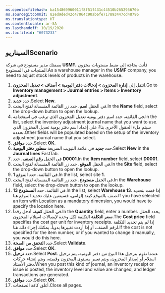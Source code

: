 ```yaml
---
ms.openlocfilehash: ba154869960011f8f51f431c44510b265295670b
ms.sourcegitcommit: 82ed9ded42c47064c90ab6fe717893447cd48796
ms.translationtype: HT
ms.contentlocale: ar-SA
ms.lasthandoff: 10/19/2020
ms.locfileid: "6073233"
---
```

## <a name="scenario"></a><span data-ttu-id="84fb2-101">السيناريو</span><span class="sxs-lookup"><span data-stu-id="84fb2-101">Scenario</span></span>
<span data-ttu-id="84fb2-102">بصفتك مدير مستودع في شركة **USMF**، فأنت بحاجة إلى ضبط مستويات مخزون المنتجات في المستودع.</span><span class="sxs-lookup"><span data-stu-id="84fb2-102">As a warehouse manager in the **USMF** company, you need to adjust stock levels of products in the warehouse.</span></span> 

1.  <span data-ttu-id="84fb2-103">انتقل إلى **إدارة المخزون > إدخالات دفتر اليومية > أصناف > تعديل المخزون**.</span><span class="sxs-lookup"><span data-stu-id="84fb2-103">Go to **Inventory management > Journal entries > Items > Inventory adjustment**.</span></span>
2.  <span data-ttu-id="84fb2-104">حدد **جديد‏‎**.</span><span class="sxs-lookup"><span data-stu-id="84fb2-104">Select **New**.</span></span>
3.  <span data-ttu-id="84fb2-105">في الحقل **اسم**، حدد زر القائمة المنسدلة لفتح البحث.</span><span class="sxs-lookup"><span data-stu-id="84fb2-105">In the **Name** field, select the drop-down button to open the lookup.</span></span>
4.  <span data-ttu-id="84fb2-106">في القائمة، حدد اسم دفتر يومية تعديل المخزون الذي ترغب في استخدامه.</span><span class="sxs-lookup"><span data-stu-id="84fb2-106">In the list, select the inventory adjustment journal name that you want to use.</span></span> <span data-ttu-id="84fb2-107">سيتم ملء الحقول الأخرى بناءً على إعداد اسم دفتر يومية تعديل المخزون الذي تحدده.</span><span class="sxs-lookup"><span data-stu-id="84fb2-107">Other fields will be populated based on the setup of the inventory adjustment journal name that you select.</span></span>
5.  <span data-ttu-id="84fb2-108">حدد **موافق**.</span><span class="sxs-lookup"><span data-stu-id="84fb2-108">Select **OK**.</span></span>
6.  <span data-ttu-id="84fb2-109">حدد **جديد** في علامة التبويب السريعة **سطور دفتر اليومية**.</span><span class="sxs-lookup"><span data-stu-id="84fb2-109">Select **New** in the **Journal lines** FastTab.</span></span>
7.  <span data-ttu-id="84fb2-110">في الحقل **رقم الصنف**، حدد **D0001**.</span><span class="sxs-lookup"><span data-stu-id="84fb2-110">In the **Item number** field, select **D0001**.</span></span>
8.  <span data-ttu-id="84fb2-111">في الحقل **الموقع**، حدد زر القائمة المنسدلة لفتح البحث.</span><span class="sxs-lookup"><span data-stu-id="84fb2-111">In the **Site** field, select the drop-down button to open the lookup.</span></span>
9.  <span data-ttu-id="84fb2-112">في القائمة، حدد الموقع **1**.</span><span class="sxs-lookup"><span data-stu-id="84fb2-112">In the list, select site **1**.</span></span>
10. <span data-ttu-id="84fb2-113">في الحقل **مستودع**، حدد زر القائمة المنسدلة لفتح البحث.</span><span class="sxs-lookup"><span data-stu-id="84fb2-113">In the **Warehouse** field, select the drop-down button to open the lookup.</span></span>
11. <span data-ttu-id="84fb2-114">في القائمة، حدد **المستودع 13**.</span><span class="sxs-lookup"><span data-stu-id="84fb2-114">In the list, select **Warehouse 13**.</span></span> <span data-ttu-id="84fb2-115">إذا قمت بتحديد صنف بالموقع كبعد إلزامي، فسيتعين عليك تحديد الموقع هنا.</span><span class="sxs-lookup"><span data-stu-id="84fb2-115">If you have selected an item with Location as a mandatory dimension, you would have to specify the location here.</span></span>
12. <span data-ttu-id="84fb2-116">في الحقل **كمية**، أدخل رقماً.</span><span class="sxs-lookup"><span data-stu-id="84fb2-116">In the **Quantity** field, enter a number.</span></span> <span data-ttu-id="84fb2-117">يحدد الحقل **سعر التكلفة** التكلفة لكل وحدة لإيصالات استلام المخزون.</span><span class="sxs-lookup"><span data-stu-id="84fb2-117">The **Cost price** field specifies the cost per unit for inventory receipts.</span></span> <span data-ttu-id="84fb2-118">إذا لم يتم تحديد التكلفة لرقم الصنف، أو إذا أردت تغييرها يدوياً، يمكنك إجراء ذلك هنا.</span><span class="sxs-lookup"><span data-stu-id="84fb2-118">If the cost is not specified for the item number, or if you wanted to change it manually, you would do this here.</span></span>
13. <span data-ttu-id="84fb2-119">حدد **التحقق من الصحة**.</span><span class="sxs-lookup"><span data-stu-id="84fb2-119">Select **Validate**.</span></span>
14. <span data-ttu-id="84fb2-120">حدد **موافق**.</span><span class="sxs-lookup"><span data-stu-id="84fb2-120">Select **OK**.</span></span>
15. <span data-ttu-id="84fb2-121">حدد **ترحيل**.</span><span class="sxs-lookup"><span data-stu-id="84fb2-121">Select **Post**.</span></span> <span data-ttu-id="84fb2-122">عندما تقوم بترحيل هذا النوع من دفتر اليومية، يتم ترحيل استلام أو إصدار المخزون، ويتم تغيير مستوى المخزون وقيمته، ويتم إنشاء حركات دفتر الأستاذ.</span><span class="sxs-lookup"><span data-stu-id="84fb2-122">When you post this kind of journal, an inventory receipt or issue is posted, the inventory level and value are changed, and ledger transactions are generated.</span></span>
16. <span data-ttu-id="84fb2-123">حدد **موافق**.</span><span class="sxs-lookup"><span data-stu-id="84fb2-123">Select **OK**.</span></span>
17. <span data-ttu-id="84fb2-124">أغلق كافة الصفحات.</span><span class="sxs-lookup"><span data-stu-id="84fb2-124">Close all pages.</span></span>

